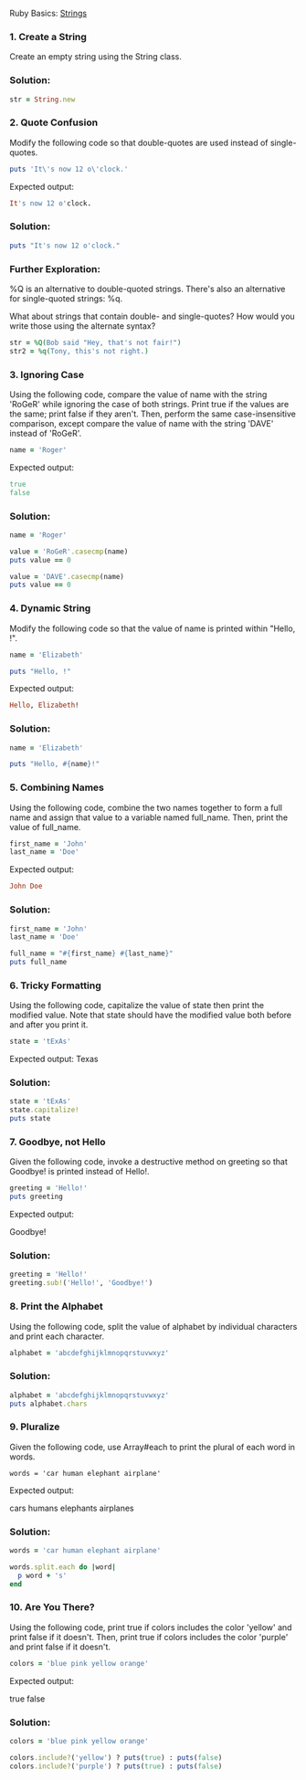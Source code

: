 Ruby Basics: [Strings](https://launchschool.com/exercise_sets/abf5dd86)

### 1. Create a String

Create an empty string using the String class.

### Solution:

```ruby
str = String.new
```

### 2. Quote Confusion

Modify the following code so that double-quotes are used instead of single-quotes.

```ruby
puts 'It\'s now 12 o\'clock.'
```
Expected output:

```ruby
It's now 12 o'clock.
```

### Solution:
```ruby
puts "It's now 12 o'clock."
```

### Further Exploration:
%Q is an alternative to double-quoted strings. There's also an alternative for single-quoted strings: %q.

What about strings that contain double- and single-quotes? How would you write those using the alternate syntax?
```ruby
str = %Q(Bob said "Hey, that's not fair!")
str2 = %q(Tony, this's not right.)
```

### 3. Ignoring Case

Using the following code, compare the value of name with the string 'RoGeR' while ignoring the case of both strings. Print true if the values are the same; print false if they aren't. Then, perform the same case-insensitive comparison, except compare the value of name with the string 'DAVE' instead of 'RoGeR'.

```ruby
name = 'Roger'
```
Expected output:

```ruby
true
false
```

### Solution:

```ruby
name = 'Roger'

value = 'RoGeR'.casecmp(name)
puts value == 0

value = 'DAVE'.casecmp(name)
puts value == 0  
```
### 4. Dynamic String

Modify the following code so that the value of name is printed within "Hello, !".

```ruby
name = 'Elizabeth'

puts "Hello, !"
```
Expected output:

```ruby
Hello, Elizabeth!
```

### Solution:

```ruby
name = 'Elizabeth'

puts "Hello, #{name}!"
```

### 5. Combining Names

Using the following code, combine the two names together to form a full name and assign that value to a variable named full_name. Then, print the value of full_name.

```ruby
first_name = 'John'
last_name = 'Doe'
```

Expected output:

```ruby
John Doe
```

### Solution:

```ruby
first_name = 'John'
last_name = 'Doe'

full_name = "#{first_name} #{last_name}"
puts full_name
```
### 6. Tricky Formatting

Using the following code, capitalize the value of state then print the modified value. Note that state should have the modified value both before and after you print it.

```ruby
state = 'tExAs'
```
Expected output:
Texas

### Solution:

```ruby
state = 'tExAs'
state.capitalize!
puts state
```

### 7. Goodbye, not Hello

Given the following code, invoke a destructive method on greeting so that Goodbye! is printed instead of Hello!.

```ruby
greeting = 'Hello!'
puts greeting
```

Expected output:

Goodbye!

### Solution:

```ruby
greeting = 'Hello!'
greeting.sub!('Hello!', 'Goodbye!')
```
### 8. Print the Alphabet

Using the following code, split the value of alphabet by individual characters and print each character.

```ruby
alphabet = 'abcdefghijklmnopqrstuvwxyz'
```

### Solution:

```ruby
alphabet = 'abcdefghijklmnopqrstuvwxyz'
puts alphabet.chars
```

### 9. Pluralize

Given the following code, use Array#each to print the plural of each word in words.

```ruvy
words = 'car human elephant airplane'
```
Expected output:

cars
humans
elephants
airplanes

### Solution:

```ruby
words = 'car human elephant airplane'

words.split.each do |word|
  p word + 's'
end
```
### 10. Are You There?

Using the following code, print true if colors includes the color 'yellow' and print false if it doesn't. Then, print true if colors includes the color 'purple' and print false if it doesn't.

```ruby
colors = 'blue pink yellow orange'
```
Expected output:

true
false

### Solution:

```ruby
colors = 'blue pink yellow orange'

colors.include?('yellow') ? puts(true) : puts(false)
colors.include?('purple') ? puts(true) : puts(false)
```